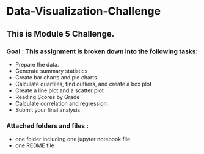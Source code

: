 # Data-Visualization-Challenge
## This is Module 5 Challenge. 

### Goal : This assignment is broken down into the following tasks:
* Prepare the data.
* Generate summary statistics
* Create bar charts and pie charts
* Calculate quartiles, find outliers, and create a box plot
* Create a line plot and a scatter plot
* Reading Scores by Grade
* Calculate correlation and regression
* Submit your final analysis
  
### Attached folders and files :
* one folder including one jupyter notebook file
* one REDME file
